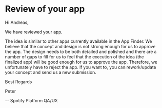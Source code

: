 # Review of your app

Hi Andreas, 

We have reviewed your app.

The idea is similar to other apps currently available in the App Finder. We believe that the concept and design is not strong enough for us to approve the app. The design needs to be both detailed and polished and there are a number of gaps to fill for us to feel that the execution of the idea (the finalized app) will be good enough for us to approve the app. Therefore, we unfortunately have to reject the app. If you want to, you can rework/update your concept and send us a new submission.

Best Regards

Peter

-- 
Spotify Platform QA/UX